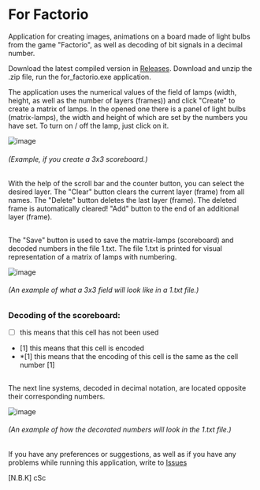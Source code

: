 # For Factorio

Application for creating images, animations on a board made of light bulbs from the game "Factorio", as well as decoding of bit signals in a decimal number.

Download the latest compiled version in [Releases](https://github.com/NBK-CSC/for-factorio/releases).
Download and unzip the .zip file, run the for_factorio.exe application.

The application uses the numerical values of the field of lamps (width, height, as well as the number of layers (frames)) and click "Create" to create a matrix of lamps.
In the opened one there is a panel of light bulbs (matrix-lamps), the width and height of which are set by the numbers you have set.
To turn on / off the lamp, just click on it.

![image](https://user-images.githubusercontent.com/71842972/132123738-0cee1ae7-2fde-499c-97f8-d04afafc0761.png)
###### (Example, if you create a 3x3 scoreboard.)

## 
With the help of the scroll bar and the counter button, you can select the desired layer.
The "Clear" button clears the current layer (frame) from all names.
The "Delete" button deletes the last layer (frame). The deleted frame is automatically cleared!
"Add" button to the end of an additional layer (frame).
## 
The "Save" button is used to save the matrix-lamps (scoreboard) and decoded numbers in the file 1.txt.
The file 1.txt is printed for visual representation of a matrix of lamps with numbering.

![image](https://user-images.githubusercontent.com/71842972/132124807-35be8d60-291e-4ed3-b117-2b5c053136db.png)
###### (An example of what a 3x3 field will look like in a 1.txt file.)


### Decoding of the scoreboard:
- [      ] this means that this cell has not been used
- [1] this means that this cell is encoded
- *[1] this means that the encoding of this cell is the same as the cell number [1]
## 
The next line systems, decoded in decimal notation, are located opposite their corresponding numbers.

![image](https://user-images.githubusercontent.com/71842972/132124820-aeb0d045-138d-4578-b426-1736e582dfda.png)
###### (An example of how the decorated numbers will look in the 1.txt file.)
## 
If you have any preferences or suggestions, as well as if you have any problems while running this application, write to
[Issues](https://github.com/NBK-CSC/for-factorio/issues)

[N.B.K] cSc
